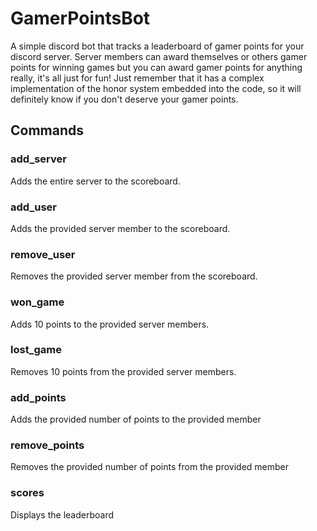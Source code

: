 # GamerPointsBot
A simple discord bot that tracks a leaderboard of gamer points for your discord server. Server members can award themselves or others gamer points for winning games but you can award gamer points for anything really, it's all just for fun! Just remember that it has a complex implementation of the honor system embedded into the code, so it will definitely know if you don't deserve your gamer points.


## Commands

### add_server
Adds the entire server to the scoreboard.

### add_user
Adds the provided server member to the scoreboard.

### remove_user
Removes the provided server member from the scoreboard.

### won_game
Adds 10 points to the provided server members.

### lost_game
Removes 10 points from the provided server members.

### add_points
Adds the provided number of points to the provided member

### remove_points
Removes the provided number of points from the provided member

### scores
Displays the leaderboard
